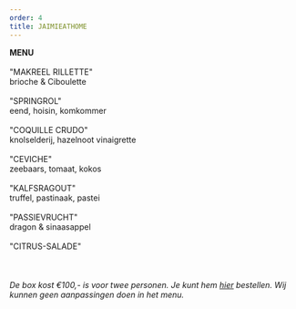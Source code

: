 ```yaml
---
order: 4
title: JAIMIEATHOME
---
```

**MENU**\
\
"MAKREEL RILLETTE"\
brioche & Ciboulette \
\
"SPRINGROL"\
eend, hoisin, komkommer\
\
"COQUILLE CRUDO"\
knolselderij, hazelnoot vinaigrette \
\
"CEVICHE"\
zeebaars, tomaat, kokos\
\
"KALFSRAGOUT"\
truffel, pastinaak, pastei \
\
"PASSIEVRUCHT"\
dragon & sinaasappel\
\
"CITRUS-SALADE" \
\
\
\
*De box kost €100,- is voor twee personen. Je kunt hem [hier](https://wwc.resengo.com/indexframe?companyShortCode=Restaurant_Jaime_van_Heije_Ouderkerk_ad_Amstel&Lang=NL&url=pq%2FFsL5gXV3FwLxirI%2BhvZuhwV2JnpdSlZWpwFydv7m%2BwM61nbehoXN2gnmgf3ZnalSAp6N1eI1raISZlJV2emNLinaZf155e6Cbm4dwf3F4n3WUiV6YhJyVnI5ja41qdk6bi6l4i4VsoZ53gFyWhYCBdbjPoF2ty6SqYp3Flw%3D%3D) bestellen. Wij kunnen geen aanpassingen doen in het menu.*